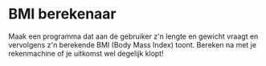 # BMI berekenaar
Maak een programma dat aan de gebruiker z'n lengte en gewicht vraagt en vervolgens z'n berekende BMI (Body Mass Index) toont.
Bereken na met je rekenmachine of je uitkomst wel degelijk klopt!